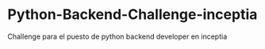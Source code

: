 # Python-Backend-Challenge-inceptia
Challenge para el puesto de python backend developer en inceptia
